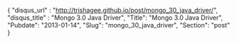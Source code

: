 {
 "disqus_url" : "http://trishagee.github.io/post/mongo_30_java_driver/",
 "disqus_title" : "Mongo 3.0 Java Driver",
 "Title": "Mongo 3.0 Java Driver",
 "Pubdate": "2013-01-14",
 "Slug": "mongo_30_java_driver",
 "Section": "post"
}

